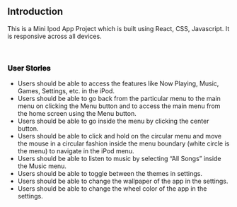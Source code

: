 
## Introduction

This is a Mini Ipod App Project which is built using React, CSS, Javascript. It is responsive across all devices.

<br/>




### 𝐔𝐬𝐞𝐫 𝐒𝐭𝐨𝐫𝐢𝐞𝐬

-  Users should be able to access the features like Now Playing, Music, Games, Settings, etc. in the iPod.
-  Users should be able to go back from the particular menu to the main menu on clicking the Menu button and to access the main menu from the home screen using the Menu button.
-  Users should be able to go inside the menu by clicking the center button.
-  Users should be able to click and hold on the circular menu and move the mouse in a circular fashion inside the menu boundary (white circle is the menu) to navigate in the iPod menu.
-  Users should be able to listen to music by selecting “All Songs” inside the Music menu.
-  Users should be able to toggle between the themes in settings.
-  Users should be able to change the wallpaper of the app in the settings.
-  Users should be able to change the wheel color of the app in the settings.




